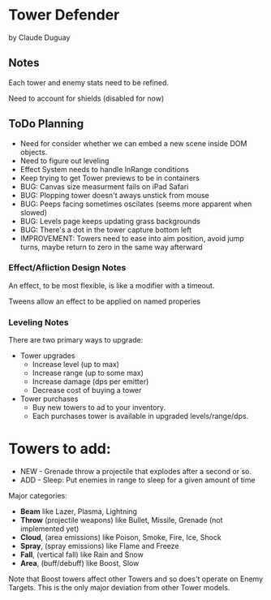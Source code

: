 # Tower Defender

by Claude Duguay

## Notes

Each tower and enemy stats need to be refined.

Need to account for shields (disabled for now)

## ToDo Planning

* Need for consider whether we can embed a new scene inside DOM objects.
* Need to figure out leveling
* Effect System needs to handle InRange conditions
* Keep trying to get Tower previews to be in containers
* BUG: Canvas size measurment fails on iPad Safari
* BUG: Plopping tower doesn't aways unstick from mouse
* BUG: Peeps facing sometimes oscilates (seems more apparent when slowed)
* BUG: Levels page keeps updating grass backgrounds
* BUG: There's a dot in the tower capture bottom left 
* IMPROVEMENT: Towers need to ease into aim position, avoid jump turns, maybe return to zero in the same way afterward

### Effect/Afliction Design Notes

An effect, to be most flexible, is like a modifier with a timeout.

Tweens allow an effect to be applied on named properies

### Leveling Notes

There are two primary ways to upgrade:

* Tower upgrades
  * Increase level (up to max)
  * Increase range (up to some max)
  * Increase damage (dps per emitter)
  * Decrease cost of buying a tower
* Tower purchases
  * Buy new towers to ad to your inventory.
  * Each purchases tower is available in upgraded levels/range/dps.

# Towers to add:

* NEW - Grenade throw a projectile that explodes after a second or so.
* ADD - Sleep: Put enemies in range to sleep for a given amount of time

Major categories:

* **Beam** like Lazer, Plasma, Lightning
* **Throw** (projectile weapons) like Bullet, Missile, Grenade (not implemented yet)
* **Cloud**, (area emissions) like Poison, Smoke, Fire, Ice, Shock
* **Spray**, (spray emissions) like Flame and Freeze
* **Fall**, (vertical fall) like Rain and Snow
* **Area**, (buff/debuff) like Boost, Slow

Note that Boost towers affect other Towers and so does't operate on Enemy Targets.
This is the only major deviation from other Tower models.
